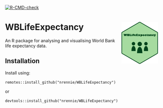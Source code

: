<!-- badges: start -->
  [![R-CMD-check](https://github.com/nrennie/WBLifeExpectancy/workflows/R-CMD-check/badge.svg)](https://github.com/nrennie/WBLifeExpectancy/actions)
<!-- badges: end -->

# WBLifeExpectancy <img src="man/figures/logo.png" align="right" width="120" />

An R package for analysing and visualising World Bank life expectancy data.

## Installation

Install using:

```
remotes::install_github("nrennie/WBLifeExpectancy")
```

or 

```
devtools::install_github("nrennie/WBLifeExpectancy")
```